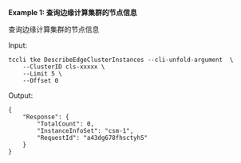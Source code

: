 **Example 1: 查询边缘计算集群的节点信息**

查询边缘计算集群的节点信息

Input: 

```
tccli tke DescribeEdgeClusterInstances --cli-unfold-argument  \
    --ClusterID cls-xxxxx \
    --Limit 5 \
    --Offset 0
```

Output: 
```
{
    "Response": {
        "TotalCount": 0,
        "InstanceInfoSet": "csm-1",
        "RequestId": "a43dg678fhsctyh5"
    }
}
```

